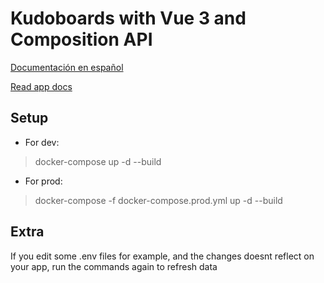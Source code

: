 # Kudoboards with Vue 3 and Composition API
[Documentación en español](./README-es.md)

[Read app docs](./vue/vuedockerize/README.md)
## Setup
- For dev:
> docker-compose up -d --build

- For prod:
> docker-compose -f docker-compose.prod.yml up -d --build

## Extra

If you edit some .env files for example, and the changes doesnt reflect on your app, run the commands again to refresh data
